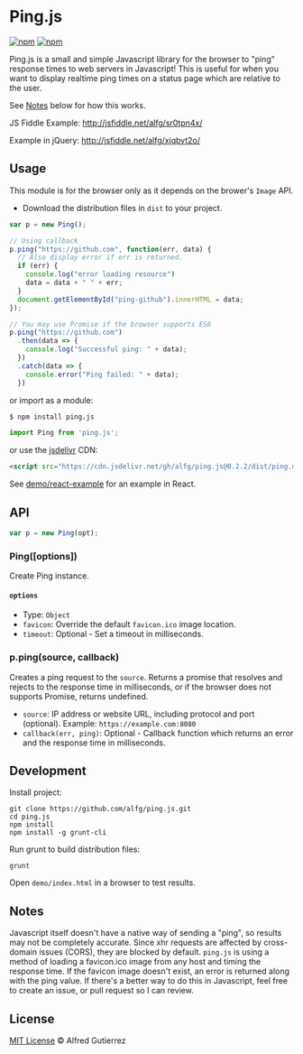 # Ping.js

[![npm](https://img.shields.io/npm/v/ping.js.svg)](https://www.npmjs.com/package/ping.js)
[![npm](https://img.shields.io/npm/dt/ping.js.svg)](https://www.npmjs.com/package/ping.js)

Ping.js is a small and simple Javascript library for the browser to "ping" response times to web servers in Javascript! This is useful for when you want to display realtime ping times on a status page which are relative to the user.

See [Notes](#notes) below for how this works.

JS Fiddle Example: http://jsfiddle.net/alfg/sr0tpn4x/

Example in jQuery: http://jsfiddle.net/alfg/xjqbvt2o/

## Usage

This module is for the browser only as it depends on the brower's `Image` API.

* Download the distribution files in `dist` to your project.

```javascript
var p = new Ping();

// Using callback
p.ping("https://github.com", function(err, data) {
  // Also display error if err is returned.
  if (err) {
    console.log("error loading resource")
    data = data + " " + err;
  }
  document.getElementById("ping-github").innerHTML = data;
});

// You may use Promise if the browser supports ES6
p.ping("https://github.com")
  .then(data => {
    console.log("Successful ping: " + data);
  })
  .catch(data => {
    console.error("Ping failed: " + data);
  })
```

or import as a module:

```bash
$ npm install ping.js
```

```javascript
import Ping from 'ping.js';
```

or use the [jsdelivr](https://www.jsdelivr.com) CDN:

```html
<script src="https://cdn.jsdelivr.net/gh/alfg/ping.js@0.2.2/dist/ping.min.js" type="text/javascript"></script>
```

See [demo/react-example](demo/react-example) for an example in React.

## API

```javascript
var p = new Ping(opt);
```

### Ping([options])

Create Ping instance.

#### `options`

* Type: `Object`
* `favicon`: Override the default `favicon.ico` image location.
* `timeout`: Optional - Set a timeout in milliseconds.

### p.ping(source, callback)

Creates a ping request to the `source`. Returns a promise that resolves and rejects to the response time in milliseconds, or if the browser does not supports Promise, returns undefined.

* `source`: IP address or website URL, including protocol and port (optional). Example: `https://example.com:8080`
* `callback(err, ping)`: Optional - Callback function which returns an error and the response time in milliseconds.

## Development

Install project:
```
git clone https://github.com/alfg/ping.js.git
cd ping.js
npm install
npm install -g grunt-cli
```

Run grunt to build distribution files:
```
grunt
```

Open `demo/index.html` in a browser to test results.

## Notes

Javascript itself doesn't have a native way of sending a "ping", so results may not be completely accurate. Since xhr requests are affected by cross-domain issues (CORS), they are blocked by default. `ping.js` is using a method of loading a favicon.ico image from any host and timing the response time. If the favicon image doesn't exist, an error is returned along with the ping value. If there's a better way to do this in Javascript, feel free to create an issue, or pull request so I can review.

## License

[MIT License](http://alfg.mit-license.org/) © Alfred Gutierrez
